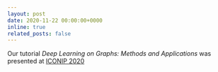 ```yaml
---
layout: post
date: 2020-11-22 00:00:00+0000
inline: true
related_posts: false
---
```


Our tutorial _Deep Learning on Graphs: Methods and Applications_ was presented at [ICONIP 2020](https://www.apnns.org/ICONIP2020/)
